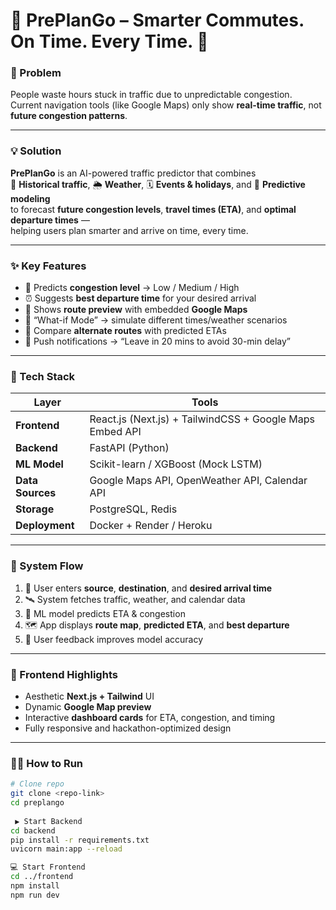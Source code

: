 # 🚦 PrePlanGo – Smarter Commutes. On Time. Every Time. 🚗

### 🧠 Problem
People waste hours stuck in traffic due to unpredictable congestion.  
Current navigation tools (like Google Maps) only show **real-time traffic**, not **future congestion patterns**.

---

### 💡 Solution
**PrePlanGo** is an AI-powered traffic predictor that combines  
🚗 **Historical traffic**, 🌦️ **Weather**, 🗓️ **Events & holidays**, and 🧠 **Predictive modeling**  
to forecast **future congestion levels**, **travel times (ETA)**, and **optimal departure times** —  
helping users plan smarter and arrive on time, every time.

---

### ✨ Key Features
- 🔮 Predicts **congestion level** → Low / Medium / High  
- ⏰ Suggests **best departure time** for your desired arrival  
- 🧭 Shows **route preview** with embedded **Google Maps**  
- 🧠 “What-if Mode” → simulate different times/weather scenarios  
- 🚦 Compare **alternate routes** with predicted ETAs  
- 🔔 Push notifications → “Leave in 20 mins to avoid 30-min delay”

---

### 🧰 Tech Stack

| Layer | Tools |
|-------|-------|
| **Frontend** | React.js (Next.js) + TailwindCSS + Google Maps Embed API |
| **Backend** | FastAPI (Python) |
| **ML Model** | Scikit-learn / XGBoost (Mock LSTM) |
| **Data Sources** | Google Maps API, OpenWeather API, Calendar API |
| **Storage** | PostgreSQL, Redis |
| **Deployment** | Docker + Render / Heroku |

---

### 🧭 System Flow
1. 🧍 User enters **source**, **destination**, and **desired arrival time**  
2. 🛰️ System fetches traffic, weather, and calendar data  
3. 🤖 ML model predicts ETA & congestion  
4. 🗺️ App displays **route map**, **predicted ETA**, and **best departure**  
5. 🔁 User feedback improves model accuracy

---

### 🎨 Frontend Highlights
- Aesthetic **Next.js + Tailwind** UI  
- Dynamic **Google Map preview**  
- Interactive **dashboard cards** for ETA, congestion, and timing  
- Fully responsive and hackathon-optimized design  

---

### 🧑‍💻 How to Run

```bash
# Clone repo
git clone <repo-link>
cd preplango
 
 ▶️ Start Backend
cd backend
pip install -r requirements.txt
uvicorn main:app --reload

💻 Start Frontend
cd ../frontend
npm install
npm run dev